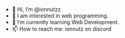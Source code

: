 - 👋 Hi, I’m @ionnutzz
- 👀 I am interested in web programming.
- 🌱 I’m currently learning Web Development.
- 📫 How to reach me: ionnutz on discord

<!---
ionnutzz/ionnutzz is a ✨ special ✨ repository because its `README.md` (this file) appears on your GitHub profile.
You can click the Preview link to take a look at your changes.
--->
